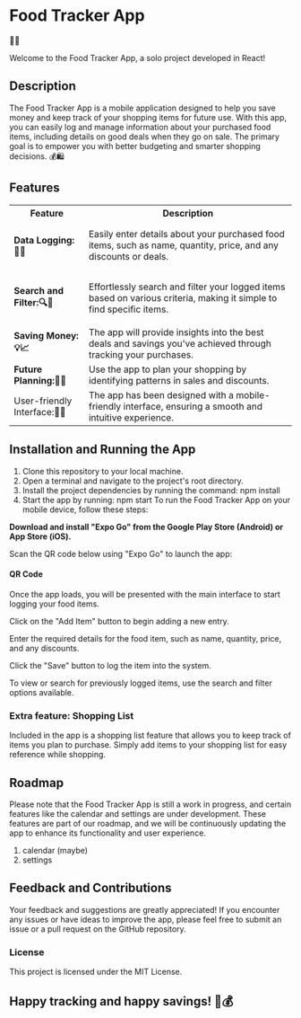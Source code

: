 <h1>Food Tracker App</h1> 🥗📱

Welcome to the Food Tracker App, a solo project developed in React!

<h2>Description</h2>

The Food Tracker App is a mobile application designed to help you save money and keep track of your shopping items for future use. With this app, you can easily log and manage information about your purchased food items, including details on good deals when they go on sale. The primary goal is to empower you with better budgeting and smarter shopping decisions. 💰🛍️

<h2>Features</h2>

<table>
  <tr>
    <th>Feature</th>
    <th>Description</th>
  
  </tr>
  <tr>
    <td><h4>Data Logging:📝💸</h4></td>
    <td>Easily enter details about your purchased food items, such as name, quantity, price, and any discounts or deals.</td>

  </tr>
  <tr>
    <td><h4>Search and Filter:🔍🎯</h4></td>
    <td>Effortlessly search and filter your logged items based on various criteria, making it simple to find specific items.</td>
  </tr>
  <tr>
    <td><strong>Saving Money:💡📈</strong></td>
    <td>The app will provide insights into the best deals and savings you've achieved through tracking your purchases.</td>

  </tr>
  <tr>
    <td><strong>Future Planning:📅🎁</strong></td>
    <td>Use the app to plan your shopping by identifying patterns in sales and discounts.</td>
  </tr>
  <tr>
    <td>User-friendly Interface:📲😊</td>
    <td>The app has been designed with a mobile-friendly interface, ensuring a smooth and intuitive experience.</td>
  </tr>
</table>

<h2>Installation and Running the App</h2>

1. Clone this repository to your local machine.
2. Open a terminal and navigate to the project's root directory.
3. Install the project dependencies by running the command: npm install
4. Start the app by running: npm start
To run the Food Tracker App on your mobile device, follow these steps:

**Download and install "Expo Go" from the Google Play Store (Android) or App Store (iOS).**

Scan the QR code below using "Expo Go" to launch the app:

<h4>QR Code</h4>

Once the app loads, you will be presented with the main interface to start logging your food items.

Click on the "Add Item" button to begin adding a new entry.

Enter the required details for the food item, such as name, quantity, price, and any discounts.

Click the "Save" button to log the item into the system.

To view or search for previously logged items, use the search and filter options available.

<h3>Extra feature: Shopping List</h3>

Included in the app is a shopping list feature that allows you to keep track of items you plan to purchase. Simply add items to your shopping list for easy reference while shopping.

<h2>Roadmap</h2>
 
Please note that the Food Tracker App is still a work in progress, and certain features like the calendar and settings are under development. These features are part of our roadmap, and we will be continuously updating the app to enhance its functionality and user experience.
1. calendar (maybe)
2. settings

<h2>Feedback and Contributions</h2>
Your feedback and suggestions are greatly appreciated! If you encounter any issues or have ideas to improve the app, please feel free to submit an issue or a pull request on the GitHub repository.

<h3>License</h3>
This project is licensed under the MIT License.

<h2>Happy tracking and happy savings! 🛒💰</h2>

